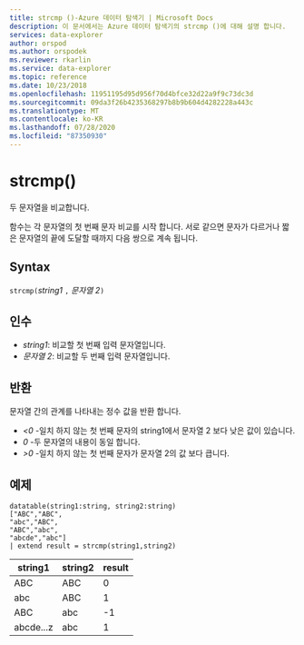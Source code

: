 ```yaml
---
title: strcmp ()-Azure 데이터 탐색기 | Microsoft Docs
description: 이 문서에서는 Azure 데이터 탐색기의 strcmp ()에 대해 설명 합니다.
services: data-explorer
author: orspod
ms.author: orspodek
ms.reviewer: rkarlin
ms.service: data-explorer
ms.topic: reference
ms.date: 10/23/2018
ms.openlocfilehash: 11951195d95d956f70d4bfce32d22a9f9c73dc3d
ms.sourcegitcommit: 09da3f26b4235368297b8b9b604d4282228a443c
ms.translationtype: MT
ms.contentlocale: ko-KR
ms.lasthandoff: 07/28/2020
ms.locfileid: "87350930"
---
```

# <a name="strcmp"></a>strcmp()

두 문자열을 비교합니다.

함수는 각 문자열의 첫 번째 문자 비교를 시작 합니다. 서로 같으면 문자가 다르거나 짧은 문자열의 끝에 도달할 때까지 다음 쌍으로 계속 됩니다.

## <a name="syntax"></a>Syntax

`strcmp(`*string1* `,` *문자열 2*`)` 

## <a name="arguments"></a>인수

* *string1*: 비교할 첫 번째 입력 문자열입니다. 
* *문자열 2*: 비교할 두 번째 입력 문자열입니다.

## <a name="returns"></a>반환

문자열 간의 관계를 나타내는 정수 값을 반환 합니다.
* *<0* -일치 하지 않는 첫 번째 문자의 string1에서 문자열 2 보다 낮은 값이 있습니다.
* *0* -두 문자열의 내용이 동일 합니다.
* *>0* -일치 하지 않는 첫 번째 문자가 문자열 2의 값 보다 큽니다.

## <a name="examples"></a>예제

```
datatable(string1:string, string2:string)
["ABC","ABC",
"abc","ABC",
"ABC","abc",
"abcde","abc"]
| extend result = strcmp(string1,string2)
```

|string1|string2|result|
|---|---|---|
|ABC|ABC|0|
|abc|ABC|1|
|ABC|abc|-1|
|abcde...z|abc|1|